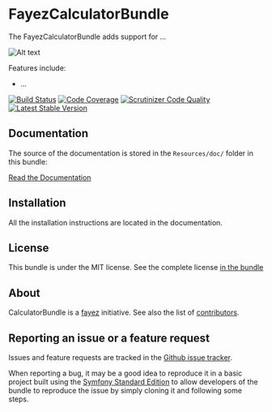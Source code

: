 FayezCalculatorBundle
===================

The FayezCalculatorBundle adds support for ...

![Alt text](Resources/doc/logo.png?raw=true "Screenshot")

Features include:

- ...

[![Build Status](https://travis-ci.org/fayez/FayezCalculatorBundle.svg?branch=master)](https://travis-ci.org/fayez/FayezCalculatorBundle) [![Code Coverage](https://scrutinizer-ci.com/g/fayez/FayezCalculatorBundle/badges/coverage.png?b=master)](https://scrutinizer-ci.com/g/fayez/FayezCalculatorBundle/?branch=master) [![Scrutinizer Code Quality](https://scrutinizer-ci.com/g/fayez/FayezCalculatorBundle/badges/quality-score.png?b=master)](https://scrutinizer-ci.com/g/fayez/FayezCalculatorBundle/?branch=master) [![Latest Stable Version](https://poser.pugx.org/fayez/voting-bundle/v/stable.svg)](https://packagist.org/packages/fayez/voting-bundle)

Documentation
-------------

The source of the documentation is stored in the `Resources/doc/` folder
in this bundle:

[Read the Documentation](Resources/doc/index.rst)

Installation
------------

All the installation instructions are located in the documentation.

License
-------

This bundle is under the MIT license. See the complete license [in the bundle](LICENSE)

About
-----

CalculatorBundle is a [fayez](https://github.com/fayez) initiative.
See also the list of [contributors](https://github.com/fayez/FayezCalculatorBundle/contributors).

Reporting an issue or a feature request
---------------------------------------

Issues and feature requests are tracked in the [Github issue tracker](https://github.com/fayez/FayezCalculatorBundle/issues).

When reporting a bug, it may be a good idea to reproduce it in a basic project
built using the [Symfony Standard Edition](https://github.com/symfony/symfony-standard)
to allow developers of the bundle to reproduce the issue by simply cloning it
and following some steps.